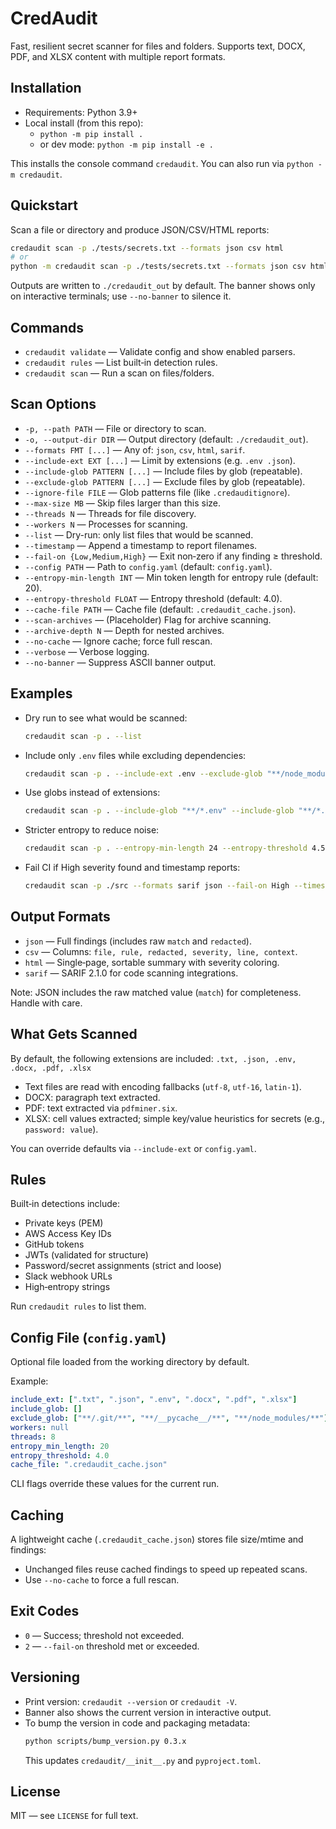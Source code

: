 # CredAudit

Fast, resilient secret scanner for files and folders. Supports text, DOCX, PDF, and XLSX content with multiple report formats.

## Installation

- Requirements: Python 3.9+
- Local install (from this repo):
  - `python -m pip install .`
  - or dev mode: `python -m pip install -e .`

This installs the console command `credaudit`. You can also run via `python -m credaudit`.

## Quickstart

Scan a file or directory and produce JSON/CSV/HTML reports:

```sh
credaudit scan -p ./tests/secrets.txt --formats json csv html
# or
python -m credaudit scan -p ./tests/secrets.txt --formats json csv html
```

Outputs are written to `./credaudit_out` by default. The banner shows only on interactive terminals; use `--no-banner` to silence it.

## Commands

- `credaudit validate` — Validate config and show enabled parsers.
- `credaudit rules` — List built‑in detection rules.
- `credaudit scan` — Run a scan on files/folders.

## Scan Options

- `-p, --path PATH` — File or directory to scan.
- `-o, --output-dir DIR` — Output directory (default: `./credaudit_out`).
- `--formats FMT [...]` — Any of: `json`, `csv`, `html`, `sarif`.
- `--include-ext EXT [...]` — Limit by extensions (e.g. `.env .json`).
- `--include-glob PATTERN [...]` — Include files by glob (repeatable).
- `--exclude-glob PATTERN [...]` — Exclude files by glob (repeatable).
- `--ignore-file FILE` — Glob patterns file (like `.credauditignore`).
- `--max-size MB` — Skip files larger than this size.
- `--threads N` — Threads for file discovery.
- `--workers N` — Processes for scanning.
- `--list` — Dry-run: only list files that would be scanned.
- `--timestamp` — Append a timestamp to report filenames.
- `--fail-on {Low,Medium,High}` — Exit non‑zero if any finding ≥ threshold.
- `--config PATH` — Path to `config.yaml` (default: `config.yaml`).
- `--entropy-min-length INT` — Min token length for entropy rule (default: 20).
- `--entropy-threshold FLOAT` — Entropy threshold (default: 4.0).
- `--cache-file PATH` — Cache file (default: `.credaudit_cache.json`).
- `--scan-archives` — (Placeholder) Flag for archive scanning.
- `--archive-depth N` — Depth for nested archives.
- `--no-cache` — Ignore cache; force full rescan.
- `--verbose` — Verbose logging.
- `--no-banner` — Suppress ASCII banner output.

## Examples

- Dry run to see what would be scanned:
  ```sh
  credaudit scan -p . --list
  ```

- Include only `.env` files while excluding dependencies:
  ```sh
  credaudit scan -p . --include-ext .env --exclude-glob "**/node_modules/**" --exclude-glob "**/__pycache__/**"
  ```

- Use globs instead of extensions:
  ```sh
  credaudit scan -p . --include-glob "**/*.env" --include-glob "**/*.json"
  ```

- Stricter entropy to reduce noise:
  ```sh
  credaudit scan -p . --entropy-min-length 24 --entropy-threshold 4.5
  ```

- Fail CI if High severity found and timestamp reports:
  ```sh
  credaudit scan -p ./src --formats sarif json --fail-on High --timestamp
  ```

## Output Formats

- `json` — Full findings (includes raw `match` and `redacted`).
- `csv` — Columns: `file, rule, redacted, severity, line, context`.
- `html` — Single‑page, sortable summary with severity coloring.
- `sarif` — SARIF 2.1.0 for code scanning integrations.

Note: JSON includes the raw matched value (`match`) for completeness. Handle with care.

## What Gets Scanned

By default, the following extensions are included:
`.txt, .json, .env, .docx, .pdf, .xlsx`

- Text files are read with encoding fallbacks (`utf‑8`, `utf‑16`, `latin‑1`).
- DOCX: paragraph text extracted.
- PDF: text extracted via `pdfminer.six`.
- XLSX: cell values extracted; simple key/value heuristics for secrets (e.g., `password: value`).

You can override defaults via `--include-ext` or `config.yaml`.

## Rules

Built‑in detections include:
- Private keys (PEM)
- AWS Access Key IDs
- GitHub tokens
- JWTs (validated for structure)
- Password/secret assignments (strict and loose)
- Slack webhook URLs
- High‑entropy strings

Run `credaudit rules` to list them.

## Config File (`config.yaml`)

Optional file loaded from the working directory by default.

Example:

```yaml
include_ext: [".txt", ".json", ".env", ".docx", ".pdf", ".xlsx"]
include_glob: []
exclude_glob: ["**/.git/**", "**/__pycache__/**", "**/node_modules/**"]
workers: null
threads: 8
entropy_min_length: 20
entropy_threshold: 4.0
cache_file: ".credaudit_cache.json"
```

CLI flags override these values for the current run.

## Caching

A lightweight cache (`.credaudit_cache.json`) stores file size/mtime and findings:
- Unchanged files reuse cached findings to speed up repeated scans.
- Use `--no-cache` to force a full rescan.

## Exit Codes

- `0` — Success; threshold not exceeded.
- `2` — `--fail-on` threshold met or exceeded.

## Versioning

- Print version: `credaudit --version` or `credaudit -V`.
- Banner also shows the current version in interactive output.
- To bump the version in code and packaging metadata:
  ```sh
  python scripts/bump_version.py 0.3.x
  ```
  This updates `credaudit/__init__.py` and `pyproject.toml`.

## License

MIT — see `LICENSE` for full text.
